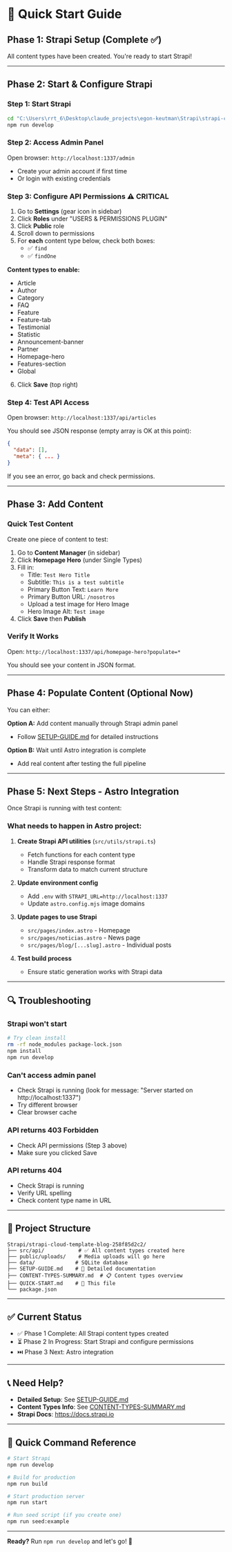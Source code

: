 # 🚀 Quick Start Guide

## Phase 1: Strapi Setup (Complete ✅)

All content types have been created. You're ready to start Strapi!

---

## Phase 2: Start & Configure Strapi

### Step 1: Start Strapi

```bash
cd "C:\Users\rrt_6\Desktop\claude_projects\egon-keutman\Strapi\strapi-cloud-template-blog-258f85d2c2"
npm run develop
```

### Step 2: Access Admin Panel

Open browser: `http://localhost:1337/admin`

- Create your admin account if first time
- Or login with existing credentials

### Step 3: Configure API Permissions ⚠️ CRITICAL

1. Go to **Settings** (gear icon in sidebar)
2. Click **Roles** under "USERS & PERMISSIONS PLUGIN"
3. Click **Public** role
4. Scroll down to permissions
5. For **each** content type below, check both boxes:
   - ✅ `find`
   - ✅ `findOne`

**Content types to enable:**
- Article
- Author
- Category
- FAQ
- Feature
- Feature-tab
- Testimonial
- Statistic
- Announcement-banner
- Partner
- Homepage-hero
- Features-section
- Global

6. Click **Save** (top right)

### Step 4: Test API Access

Open browser: `http://localhost:1337/api/articles`

You should see JSON response (empty array is OK at this point):
```json
{
  "data": [],
  "meta": { ... }
}
```

If you see an error, go back and check permissions.

---

## Phase 3: Add Content

### Quick Test Content

Create one piece of content to test:

1. Go to **Content Manager** (in sidebar)
2. Click **Homepage Hero** (under Single Types)
3. Fill in:
   - Title: `Test Hero Title`
   - Subtitle: `This is a test subtitle`
   - Primary Button Text: `Learn More`
   - Primary Button URL: `/nosotros`
   - Upload a test image for Hero Image
   - Hero Image Alt: `Test image`
4. Click **Save** then **Publish**

### Verify It Works

Open: `http://localhost:1337/api/homepage-hero?populate=*`

You should see your content in JSON format.

---

## Phase 4: Populate Content (Optional Now)

You can either:

**Option A:** Add content manually through Strapi admin panel
- Follow [SETUP-GUIDE.md](SETUP-GUIDE.md) for detailed instructions

**Option B:** Wait until Astro integration is complete
- Add real content after testing the full pipeline

---

## Phase 5: Next Steps - Astro Integration

Once Strapi is running with test content:

### What needs to happen in Astro project:

1. **Create Strapi API utilities** (`src/utils/strapi.ts`)
   - Fetch functions for each content type
   - Handle Strapi response format
   - Transform data to match current structure

2. **Update environment config**
   - Add `.env` with `STRAPI_URL=http://localhost:1337`
   - Update `astro.config.mjs` image domains

3. **Update pages to use Strapi**
   - `src/pages/index.astro` - Homepage
   - `src/pages/noticias.astro` - News page
   - `src/pages/blog/[...slug].astro` - Individual posts

4. **Test build process**
   - Ensure static generation works with Strapi data

---

## 🔍 Troubleshooting

### Strapi won't start
```bash
# Try clean install
rm -rf node_modules package-lock.json
npm install
npm run develop
```

### Can't access admin panel
- Check Strapi is running (look for message: "Server started on http://localhost:1337")
- Try different browser
- Clear browser cache

### API returns 403 Forbidden
- Check API permissions (Step 3 above)
- Make sure you clicked Save

### API returns 404
- Check Strapi is running
- Verify URL spelling
- Check content type name in URL

---

## 📂 Project Structure

```
Strapi/strapi-cloud-template-blog-258f85d2c2/
├── src/api/           # ✅ All content types created here
├── public/uploads/    # Media uploads will go here
├── data/             # SQLite database
├── SETUP-GUIDE.md    # 📖 Detailed documentation
├── CONTENT-TYPES-SUMMARY.md  # 📋 Content types overview
├── QUICK-START.md    # 🚀 This file
└── package.json
```

---

## ✅ Current Status

- ✅ Phase 1 Complete: All Strapi content types created
- ⏳ Phase 2 In Progress: Start Strapi and configure permissions
- ⏭️ Phase 3 Next: Astro integration

---

## 📞 Need Help?

- **Detailed Setup**: See [SETUP-GUIDE.md](SETUP-GUIDE.md)
- **Content Types Info**: See [CONTENT-TYPES-SUMMARY.md](CONTENT-TYPES-SUMMARY.md)
- **Strapi Docs**: https://docs.strapi.io

---

## 🎯 Quick Command Reference

```bash
# Start Strapi
npm run develop

# Build for production
npm run build

# Start production server
npm run start

# Run seed script (if you create one)
npm run seed:example
```

---

**Ready?** Run `npm run develop` and let's go! 🚀
